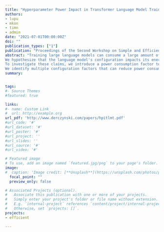 ```yaml
---
title: "Hyperparameter Power Impact in Transformer Language Model Training"
authors:
- lupu
- mkon
- timn
- admin
date: "2021-07-01T00:00:00Z"
doi: ""
publication_types: ["1"]
publication: "Proceedings of the Second Workshop on Simple and Efficient Natural Language Processing"
abstract: "Training large language models can consume a large amount of energy. 
We hypothesize that the language model's configuration impacts its energy consumption, and that there is room for power consumption optimisation in modern large language models.
To investigate these claims, we introduce a power consumption factor to the objective function, and explore the range of models and hyperparameter configurations that affect power.
We identify multiple configuration factors that can reduce power consumption during language model training while retaining model quality."
summary: 


tags:
#- Source Themes
#featured: true

links:
#- name: Custom Link
#  url: http://example.org
url_pdf: 'http://www.derczynski.com/papers/hpitlmt.pdf'
#url_code: '#'
#url_dataset: '#'
#url_poster: '#'
#url_project: ''
#url_slides: ''
#url_source: '#'
#url_video: '#'

# Featured image
# To use, add an image named `featured.jpg/png` to your page's folder. 
image:
#  caption: 'Image credit: [**Unsplash**](https://unsplash.com/photos/pLCdAaMFLTE)'
  focal_point: ""
  preview_only: false

# Associated Projects (optional).
#   Associate this publication with one or more of your projects.
#   Simply enter your project's folder or file name without extension.
#   E.g. `internal-project` references `content/project/internal-project/index.md`.
#   Otherwise, set `projects: []`.
projects:
- efficient

---
```

